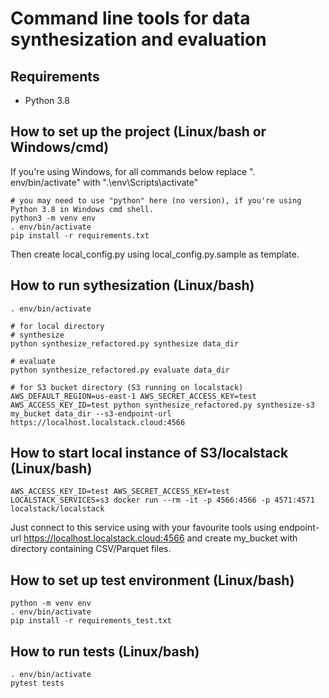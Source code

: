 # Command line tools for data synthesization and evaluation


## Requirements

- Python 3.8

## How to set up the project (Linux/bash or Windows/cmd)

If you're using Windows, for all commands below replace ". env/bin/activate" with ".\env\Scripts\activate"

```
# you may need to use "python" here (no version), if you're using Python 3.8 in Windows cmd shell.
python3 -m venv env
. env/bin/activate
pip install -r requirements.txt

```

Then create local_config.py using local_config.py.sample as template.


## How to run sythesization (Linux/bash)

```
. env/bin/activate

# for local directory
# synthesize
python synthesize_refactored.py synthesize data_dir

# evaluate
python synthesize_refactored.py evaluate data_dir

# for S3 bucket directory (S3 running on localstack)
AWS_DEFAULT_REGION=us-east-1 AWS_SECRET_ACCESS_KEY=test AWS_ACCESS_KEY_ID=test python synthesize_refactored.py synthesize-s3 my_bucket data_dir --s3-endpoint-url https://localhost.localstack.cloud:4566

```


## How to start local instance of S3/localstack (Linux/bash)

```
AWS_ACCESS_KEY_ID=test AWS_SECRET_ACCESS_KEY=test LOCALSTACK_SERVICES=s3 docker run --rm -it -p 4566:4566 -p 4571:4571 localstack/localstack

```
Just connect to this service using with your favourite tools using endpoint-url https://localhost.localstack.cloud:4566 and create my_bucket with directory containing CSV/Parquet files.


## How to set up test environment (Linux/bash)

```
python -m venv env
. env/bin/activate
pip install -r requirements_test.txt
```

## How to run tests (Linux/bash)

```
. env/bin/activate
pytest tests
```

